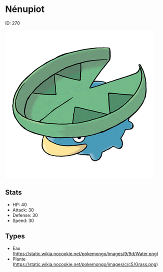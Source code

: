 # Nénupiot


ID: 270

![](https://raw.githubusercontent.com/PokeAPI/sprites/master/sprites/pokemon/other/official-artwork/270.png "Nénupiot")

## Stats


 - HP: 40
 - Attack: 30
 - Defense: 30
 - Speed: 30

## Types


 - Eau (https://static.wikia.nocookie.net/pokemongo/images/9/9d/Water.png)
 - Plante (https://static.wikia.nocookie.net/pokemongo/images/c/c5/Grass.png)
